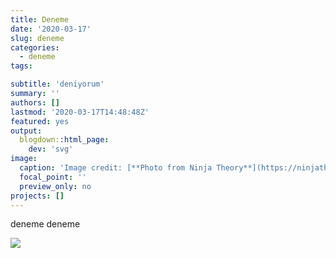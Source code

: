 ```yaml
---
title: Deneme
date: '2020-03-17'
slug: deneme
categories:
  - deneme
tags:

subtitle: 'deniyorum'
summary: ''
authors: []
lastmod: '2020-03-17T14:48:48Z'
featured: yes
output:
  blogdown::html_page:
    dev: 'svg'
image:
  caption: 'Image credit: [**Photo from Ninja Theory**](https://ninjatheory.com/?p=1982)'
  focal_point: ''
  preview_only: no
projects: []
---
```



deneme deneme

![](/post/middle.jpg)

